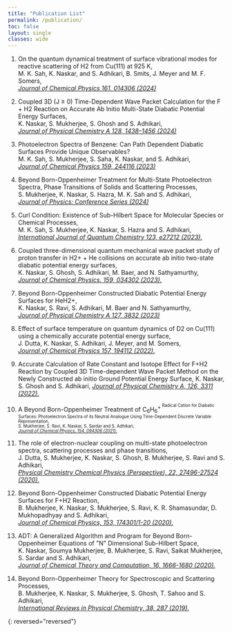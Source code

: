 ```yaml
---
title: "Publication List"
permalink: /publication/
toc: false
layout: single
classes: wide
---
```



1. On the quantum dynamical treatment of surface vibrational modes for reactive scattering of H2 from Cu(111) at 925 K,  
M. K. Sah, K. Naskar, and S. Adhikari, B. Smits, J. Meyer and M. F. Somers,  
[_Journal of Chemical Physics 161, 014306 (2024)_](https://doi.org/10.1063/5.0217639)
 
1. Coupled 3D (J ≥ 0) Time-Dependent Wave Packet Calculation for the F + H2 Reaction on Accurate Ab Initio Multi-State Diabatic Potential Energy Surfaces,    
K. Naskar, S. Mukherjee, S. Ghosh and S. Adhikari,   
[_Journal of Physical Chemistry A 128, 1438–1456 (2024)_](https://pubs.acs.org/doi/10.1021/acs.jpca.3c05590)
 
1. Photoelectron Spectra of Benzene: Can Path Dependent Diabatic Surfaces Provide Unique Observables?   
M. K. Sah, S. Mukherjee, S. Saha, K. Naskar, and S. Adhikari,   
[_Journal of Chemical Physics 159, 244116 (2023)_](https://doi.org/10.1063/5.0177186)
 
1. Beyond Born-Oppenheimer Treatment for Multi-State Photoelectron Spectra, Phase Transitions of Solids and Scattering Processes,  
S. Mukherjee, K. Naskar, S. Hazra, M. K. Sah and S. Adhikari,   
[_Journal of Physics: Conference Series (2024)_](https://iopscience.iop.org/article/10.1088/1742-6596/2769/1/012012/pdf)



1. Curl Condition: Existence of Sub-Hilbert Space for Molecular Species or Chemical Processes,   
M. K. Sah, S. Mukherjee, K. Naskar, S. Hazra and S. Adhikari,   
[_International Journal of Quantum Chemistry 123, e27212 (2023)._](https://onlinelibrary.wiley.com/doi/10.1002/qua.27212)


1. Coupled three-dimensional quantum mechanical wave packet study of proton transfer in H2+ + He collisions on accurate ab initio two-state diabatic potential energy surfaces,   
K. Naskar, S. Ghosh, S. Adhikari, M. Baer, and N. Sathyamurthy,   
[_Journal of Chemical Physics. 159, 034302 (2023)._](https://doi.org/10.1063/5.0155646)



1. Beyond Born-Oppenheimer Constructed Diabatic Potential Energy Surfaces for HeH2+,  
K. Naskar, S. Ravi, S. Adhikari, M. Baer and N. Sathyamurthy,  
[_Journal of Physical Chemistry A 127, 3832 (2023)_](https://doi.org/10.1021/acs.jpca.3c01047)



1. Effect of surface temperature on quantum dynamics of D2 on Cu(111) using a chemically accurate potential energy surface,  
J. Dutta, K. Naskar, S. Adhikari, J. Meyer, and M. Somers,  
[_Journal of Chemical Physics 157, 194112 (2022)._](https://aip.scitation.org/doi/10.1063/5.0109549)




1. Accurate Calculation of Rate Constant and Isotope Effect for F+H2 Reaction by Coupled 3D Time-dependent Wave Packet Method on the Newly Constructed ab initio Ground Potential Energy Surface,
K. Naskar, S. Ghosh and S. Adhikari,
[_Journal of Physical Chemistry A, 126, 3311 (2022)._](https://pubs.acs.org/doi/10.1021/acs.jpca.2c01209)



1. A Beyond Born-Oppenheimer Treatment of C<sub>6</sub>H<sub>6</sub><sup>+<sup> Radical Cation for Diabatic Surfaces: Photoelectron Spectra of its Neutral Analogue Using Time-Dependent Discrete Variable Representation,  
S. Mukherjee, S. Ravi, K. Naskar, S. Sardar and S. Adhikari,  
[_Journal of Chemical Physics, 154, 094306 (2021)._](https://aip.scitation.org/doi/10.1063/5.0040361)


1. The role of electron-nuclear coupling on multi-state photoelectron spectra, scattering processes and phase transitions,  
J. Dutta, S. Mukherjee, K. Naskar, S. Ghosh, B. Mukherjee, S. Ravi and S. Adhikari,  
[_Physical Chemistry Chemical Physics (Perspective), 22, 27496-27524 (2020)._](https://doi.org/10.1039/D0CP04052E)


1. Beyond Born-Oppenheimer Constructed Diabatic Potential Energy Surfaces for F+H2 Reaction,  
B. Mukherjee, K. Naskar, S. Mukherjee, S. Ravi, K. R. Shamasundar, D. Mukhopadhyay and S. Adhikari,  
[_Journal of Chemical Physics, 153, 174301/1-20 (2020)._](https://aip.scitation.org/doi/10.1063/5.0021885)



1. ADT: A Generalized Algorithm and Program for Beyond Born-Oppenheimer Equations of "N" Dimensional Sub-Hilbert Space,  
K. Naskar, Soumya Mukherjee, B. Mukherjee, S. Ravi, Saikat Mukherjee, S. Sardar and S. Adhikari,  
[_Journal of Chemical Theory and Computation, 16, 1666-1680 (2020)._](https://pubs.acs.org/doi/10.1021/acs.jctc.9b00948)


3. Beyond Born-Oppenheimer Theory for Spectroscopic and Scattering Processes,  
B. Mukherjee, K. Naskar, S. Mukherjee, S. Ghosh, T. Sahoo and S. Adhikari,  
[_International Reviews in Physical Chemistry, 38, 287 (2019)._](https://doi.org/10.1080/0144235X.2019.1672987)



{: reversed="reversed"}